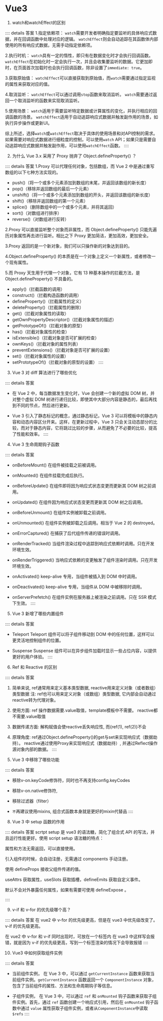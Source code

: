 
# Vue3


1. watch和watchEffect的区别

:::: details 答案
1.指定依赖项：
`watch`需要开发者明确指定要监听的具体响应式数据，并在回调函数中处理对应的逻辑。
`watchEffect`则会自动追踪在其函数体内部使用的所有响应式数据，无需手动指定依赖项。

2.执行时机：
`watch`具有一定的惰性，即只有在数据变化时才会执行回调函数。
`watchEffect`在初始化时一定会执行一次，并且会收集要监听的数据。它更加即时，在页面首次加载时也会执行回调函数，除非设置了`immediate: true`。

3.获取原始值：
`watchEffect`可以直接获取到原始值，而`watch`需要通过指定监视的属性来获取对应的值。

4.取消监听：
`watchEffect`可以通过调用`stop`函数来取消监听。
`watch`需要通过返回一个取消监听的函数来实现取消监听。

5.使用场景：
`watch`适用于需要监听特定数据或计算属性的变化，并执行相应的回调函数的场景。
`watchEffect`适用于自动追踪响应式数据并触发副作用的场景，如执行异步操作或更新UI。

综上所述，选择`watch`或`watchEffect`取决于具体的使用场景和对API控制的需求。如果需要对响应式数据进行细粒度的控制，可以使用`watch` API；如果只是需要自动追踪响应式数据并触发副作用，可以使用`watchEffect`函数。
::::

2. 为什么 Vue 3.x 采用了 Proxy 抛弃了 Object.defineProperty() ？

:::: details 答案
1.Proxy 可以代理任何对象，包括数组，而 Vue 2 中是通过重写数组的以下七种方法实现的。
 - push()（将一个或多个元素添加到数组的末尾，并返回该数组的新长度）
 - pop()（移除并返回数组的最后一个元素）
 - unshift()（将一个或多个元素添加到数组的开头，并返回该数组的新长度）
 - shift()（移除并返回数组的第一个元素）
 - splice()（删除数组中的一个或多个元素，并将其返回）
 - sort()（对数组进行排序）
 - reverse()（对数组进行反转）

2.Proxy 可以直接监听整个对象而非属性，而 Object.defineProperty() 只能先遍历对象属性再去进行监听。相比之下 Proxy 更加简洁，更加高效，更加安全。

3.Proxy 返回的是一个新对象，我们可以只操作新的对象达到目的。

4.Object.defineProperty() 的本质是在一个对象上定义一个新属性，或者修改一个现有属性。

5.而 Proxy 天生用于代理一个对象，它有 13 种基本操作的拦截方法，是 Object.defineProperty() 不具备的。
 - apply()（拦截函数的调用）
 - construct()（拦截构造函数的调用）
 - defineProperty()（拦截属性的定义）
 - deleteProperty()（拦截属性的删除）
 - get()（拦截对象属性的读取）
 - getOwnPropertyDescriptor()（拦截对象属性的描述）
 - getPrototypeOf()（拦截对象的原型）
 - has()（拦截对象属性的检查）
 - isExtensible()（拦截对象是否可扩展的检查）
 - ownKeys()（拦截对象的属性列表）
 - preventExtensions()（拦截对象是否可扩展的设置）
 - set()（拦截对象属性的设置）
 - setPrototypeOf()（拦截对象的原型的设置）
::::

3. Vue 3 对 diff 算法进行了哪些优化

:::: details 答案
 - 在 Vue 2 中，每当数据发生变化时，Vue 会创建一个新的虚拟 DOM 树，并对整个虚拟 DOM 树进行递归比较，即使其中大部分内容是静态的，最后再找到不同的节点，然后进行更新。

 - Vue 3 引入了静态标记的概念，通过静态标记，Vue 3 可以将模板中的静态内容和动态内容区分开来。这样，在更新过程中，Vue 3 只会关注动态部分的比较，而对于静态内容，它将跳过比较的步骤，从而避免了不必要的比较，提高了性能和效率。
::::

4. Vue 3 生命周期钩子函数

:::: details 答案
 - onBeforeMount()
在组件被挂载之前被调用。

 - onMounted()
在组件挂载完成后执行。

 - onBeforeUpdate()
在组件即将因为响应式状态变更而更新其 DOM 树之前调用。

 - onUpdated()
在组件因为响应式状态变更而更新其 DOM 树之后调用。

 - onBeforeUnmount()
在组件实例被卸载之前调用。

 - onUnmounted()
在组件实例被卸载之后调用。相当于 Vue 2 的 destroyed。

 - onErrorCaptured()
在捕获了后代组件传递的错误时调用。

 - onRenderTracked()
当组件渲染过程中追踪到响应式依赖时调用。只在开发环境生效。

 - onRenderTriggered()
当响应式依赖的变更触发了组件渲染时调用。只在开发环境生效。

 - onActivated()
keep-alive 专用，当组件被插入到 DOM 中时调用。

 - onDeactivated()
keep-alive 专用，当组件从 DOM 中被移除时调用。

 - onServerPrefetch()
在组件实例在服务器上被渲染之前调用。只在 SSR 模式下生效。
::::

5. Vue 3 新增了哪些内置组件

:::: details 答案
 - Teleport
Teleport 组件可以将子组件移动到 DOM 中的任何位置，这样可以更灵活地控制组件的位置。
    
- Suspense
Suspense 组件可以在异步组件加载时显示一些占位内容，以提供更好的用户体验。
::::

6. Ref 和 Reactive 的区别

:::: details 答案
1. 简单来说, ref通常用来定义基本类型数据, reactive用来定义对象（或者数组）类型数据
注: ref也可以用来定义对象（或数组）类型数据, 它内部会自动通过reactive转为代理对象。

2. 使用方面: ref 操作数据需要.value取值，template模板中不需要。
reactive都不需要.value取值

3. 数据传递方面:
解构赋值会使reactive丢失响应性, 而{ref(1), ref(2)}不会

4. 原理角度:
ref通过Object.defineProperty()的get与set来实现响应式（数据劫持）。
reactive通过使用Proxy来实现响应式（数据劫持）, 并通过Reflect操作源对象内部的数据。
::::

7. Vue 3 中移除了哪些功能

:::: details 答案
- 移除v-on.keyCode修饰符，同时也不再支持config.keyCodes

- 移除v-on.native修饰符,

- 移除过滤器（filter）

- `不`再建议使用mixins, 组合式函数本身就是更好的mixin代替品
::::

8. Vue 3 中 setup 函数的作用

:::: details 答案
scrtpt setup 是 vue3 的语法糖，简化了组合式 API 的写法，并且运行性能更好。使用 script setup 语法糖的特点：

属性和方法无需返回，可以直接使用。

引入组件的时候，会自动注册，无需通过 components 手动注册。

使用 defineProps 接收父组件传递的值。

useAttrs 获取属性，useSlots 获取插槽，defineEmits 获取自定义事件。

默认不会对外暴露任何属性，如果有需要可使用 defineExpose 。

::::

9. v-if 和 v-for 的优先级哪个高？

:::: details 答案
在 vue2 中 v-for 的优先级更高，但是在 vue3 中优先级改变了。v-if 的优先级更高。

在 vue2 中 v-for 和 v-if 同时出现时，可放在一个标签内
在 vue3 中这样写会报错，就是因为 v-if 的优先级更高，写到一个标签渲染的情况下会导致报错
::::

10. Vue3 中如何获取组件实例

:::: details 答案
- 当前组件实例，
在 Vue 3 中，可以通过 `getCurrentInstance` 函数来获取当前组件实例。`getCurrentInstance` 函数返回一个 `ComponentInstance` 对象，包含了当前组件的属性、方法和生命周期钩子等信息。

- 子组件实例，
在 Vue 3 中，可以通过 `ref` 和 `onMounted` 钩子函数来获取子组件实例。首先，通过 `ref` 函数创建一个响应式引用，然后在 `onMounted` 钩子函数中通过 `value` 属性获取子组件实例，或者从`ComponentInstance`中读取`$refs`
::::